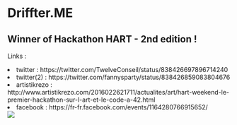 # Driffter.ME

<h2> Winner of Hackathon HART - 2nd edition ! </h2>

Links :

<li> twitter : https://twitter.com/TwelveConseil/status/838426697896714240 </li>
<li> twitter(2) : https://twitter.com/fannysparty/status/838426859083804676 </li>
<li> artistikrezo : http://www.artistikrezo.com/2016022621711/actualites/art/hart-weekend-le-premier-hackathon-sur-l-art-et-le-code-a-42.html </li>
<li> facebook : https://fr-fr.facebook.com/events/1164280766915652/ </li>


      

<img src="https://scontent.xx.fbcdn.net/v/t31.0-8/s720x720/16904630_1912891085613711_7599173445642420482_o.jpg?oh=bfb59bbe9eaa54d9cbb91332ea081236&oe=59433AD0"/>


